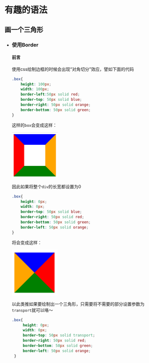 # 有趣的语法

## 画一个三角形

- ### 使用Border

    #### 前言

    使用css绘制边框的时候会出现“对角切分”效应，譬如下面的代码

    ```css
    .box{
        height: 100px;
        width: 100px;
        border-left:50px solid red;
        border-top: 50px solid blue;
        border-right: 50px solid orange;
        border-bottom: 50px solid green;
    }
    ```

    这样的`box`会变成这样：

    <img src="imgs/2_1.png" height="150px"/>

    因此如果将整个`div`的长宽都设置为0

    ```css
    .box{
        height: 0px;
        width: 0px;
        border-top: 50px solid blue;
        border-right: 50px solid red;
        border-bottom: 50px solid green;
        border-left: 50px solid orange;
    }
    ```

  将会变成这样：

   <img src="imgs/2_2.png" height="150px"/>
   
   以此类推如果要绘制出一个三角形，只需要将不需要的部分设置参数为`transport`就可以咯～

   ```css
   .box{
        height: 0px;
        width: 0px;
        border-top: 50px solid transport;
        border-right: 50px solid red;
        border-bottom: 50px solid green;
        border-left: 50px solid orange;
    }
   ```